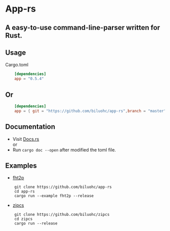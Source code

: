 # App-rs

## A easy-to-use command-line-parser written for Rust.

## Usage
Cargo.toml

```toml
    [dependencies]  
    app = "0.5.4" 
```
## Or 

```toml
    [dependencies]  
    app = { git = "https://github.com/biluohc/app-rs",branch = "master", version = "0.5.4" }
```

## Documentation  
* Visit [Docs.rs](https://docs.rs/app/)  
or 
* Run `cargo doc --open` after modified the toml file.

## Examples
* [fht2p](https://github.com/biluohc/app-rs/blob/master/examples/fht2p.rs)
```
    git clone https://github.com/biluohc/app-rs
    cd app-rs
    cargo run --example fht2p --release
```


* [zipcs](https://github.com/biluohc/zipcs)
```
    git clone https://github.com/biluohc/zipcs
    cd zipcs
    cargo run --release
```